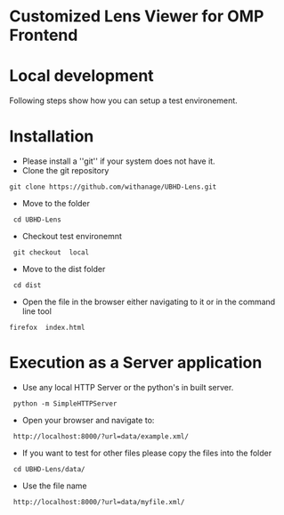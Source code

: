 Customized Lens Viewer for OMP Frontend
========
# Local development
Following steps show how you can setup a test environement.
# Installation
 * Please install a ''git'' if your system does not have it.
 * Clone the  git repository
 ```
 git clone https://github.com/withanage/UBHD-Lens.git
 ```
 * Move to the folder
 ```
  cd UBHD-Lens
 ```
 * Checkout  test environemnt
 ```
  git checkout  local
 ```
 * Move to the dist folder 
 ```
  cd dist
 ```
 * Open the file in the browser either navigating to it or in the command line tool
 ```
 firefox  index.html
 ```
 

# Execution  as a Server application

 * Use any local HTTP Server or the python's in built server.
 ```
  python -m SimpleHTTPServer
 ```
 * Open your browser and navigate to:
 ```
  http://localhost:8000/?url=data/example.xml/
 ```
 * If you want to test for other files please copy the files into the folder 
 ```
  cd UBHD-Lens/data/
 ```
 * Use the file name
 ```
  http://localhost:8000/?url=data/myfile.xml/
 ```
 
 



